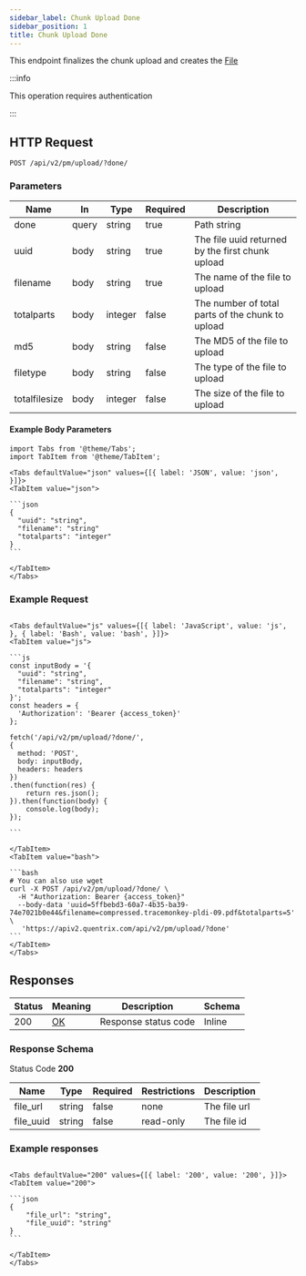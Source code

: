 ```yaml
---
sidebar_label: Chunk Upload Done
sidebar_position: 1
title: Chunk Upload Done
---
```


This endpoint finalizes the chunk upload and creates the [File](/docs/apireference/v2/schemas/file)

:::info

This operation requires authentication

:::

## HTTP Request

`POST /api/v2/pm/upload/?done/`

### Parameters

|Name|In|Type|Required| Description                                      |
|---|---|---|---|--------------------------------------------------|
|done|query|string|true| Path string                                      |
|uuid|body|string|true| The file uuid returned by the first chunk upload |
|filename|body|string|true| The name of the file to upload                   |
|totalparts|body|integer|false| The number of total parts of the chunk to upload |
|md5|body|string|false| The MD5 of the file to upload                    |
|filetype|body|string|false| The type of the file to upload                   |
|totalfilesize|body|integer|false| The size of the file to upload                   |



#### Example Body Parameters

````mdx-code-block
import Tabs from '@theme/Tabs';
import TabItem from '@theme/TabItem';

<Tabs defaultValue="json" values={[{ label: 'JSON', value: 'json', }]}>
<TabItem value="json">

```json
{
  "uuid": "string",
  "filename": "string"
  "totalparts": "integer"
}
```

</TabItem>
</Tabs>
````

### Example Request

````mdx-code-block

<Tabs defaultValue="js" values={[{ label: 'JavaScript', value: 'js', }, { label: 'Bash', value: 'bash', }]}>
<TabItem value="js">

```js
const inputBody = '{
  "uuid": "string",
  "filename": "string",
  "totalparts": "integer"
}';
const headers = {
  'Authorization': 'Bearer {access_token}'
};

fetch('/api/v2/pm/upload/?done/',
{
  method: 'POST',
  body: inputBody,
  headers: headers
})
.then(function(res) {
    return res.json();
}).then(function(body) {
    console.log(body);
});

```

</TabItem>
<TabItem value="bash">

```bash
# You can also use wget
curl -X POST /api/v2/pm/upload/?done/ \
  -H "Authorization: Bearer {access_token}"
  --body-data 'uuid=5ffbebd3-60a7-4b35-ba39-74e7021b0e44&filename=compressed.tracemonkey-pldi-09.pdf&totalparts=5' \
   'https://apiv2.quentrix.com/api/v2/pm/upload/?done'
```
</TabItem>
</Tabs>
````

## Responses

| Status | Meaning                                                 | Description          | Schema |
|--------|---------------------------------------------------------|----------------------|--------|
| 200    | [OK](https://tools.ietf.org/html/rfc7231#section-6.3.1) | Response status code | Inline |

### Response Schema

Status Code **200**

| Name      | Type   | Required | Restrictions | Description  |
|-----------|--------|----------|--------------|--------------|
| file_url  | string | false    | none         | The file url |
| file_uuid | string | false    | read-only    | The file id  |

### Example responses


````mdx-code-block

<Tabs defaultValue="200" values={[{ label: '200', value: '200', }]}>
<TabItem value="200">

```json
{
    "file_url": "string",
    "file_uuid": "string"
}
```

</TabItem>
</Tabs>
````




